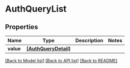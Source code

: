 # AuthQueryList


## Properties
Name | Type | Description | Notes
------------ | ------------- | ------------- | -------------
**value** | [**[AuthQueryDetail]**](AuthQueryDetail.md) |  | 

[[Back to Model list]](../README.md#documentation-for-models) [[Back to API list]](../README.md#documentation-for-api-endpoints) [[Back to README]](../README.md)


